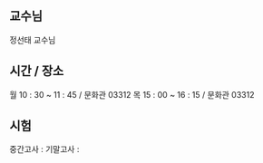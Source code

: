 ## 교수님
정선태 교수님

## 시간 / 장소
월 10 : 30 ~ 11 : 45 / 문화관 03312
목 15 : 00 ~ 16 : 15 / 문화관 03312

## 시험
중간고사 : 
기말고사 : 
